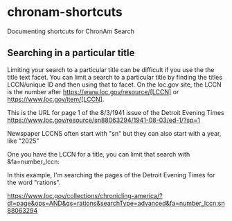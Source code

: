 # chronam-shortcuts

Documenting shortcuts for ChronAm Search

## Searching in a particular title

Limiting your search to a particular title can be difficult if you use the the title text facet. You can limit a search to a particular title by finding the titles LCCN/unique ID and then using that to facet. On the loc.gov site, the LCCN is the number after https://www.loc.gov/resource/[LCCN] or https://www.loc.gov/item/[LCCN].  

This is the URL for page 1 of the 8/3/1941 issue of the Detroit Evening Times
https://www.loc.gov/resource/sn88063294/1941-08-03/ed-1/?sp=1

Newspaper LCCNS often start with "sn" but they can also start with a year, like "2025"

One you have the LCCN for a title, you can limit that search with &fa=number_lccn:

In this example, I'm searching the pages of the Detroit Evening Times for the word "rations". 

https://www.loc.gov/collections/chronicling-america/?dl=page&ops=AND&qs=rations&searchType=advanced&fa=number_lccn:sn88063294
